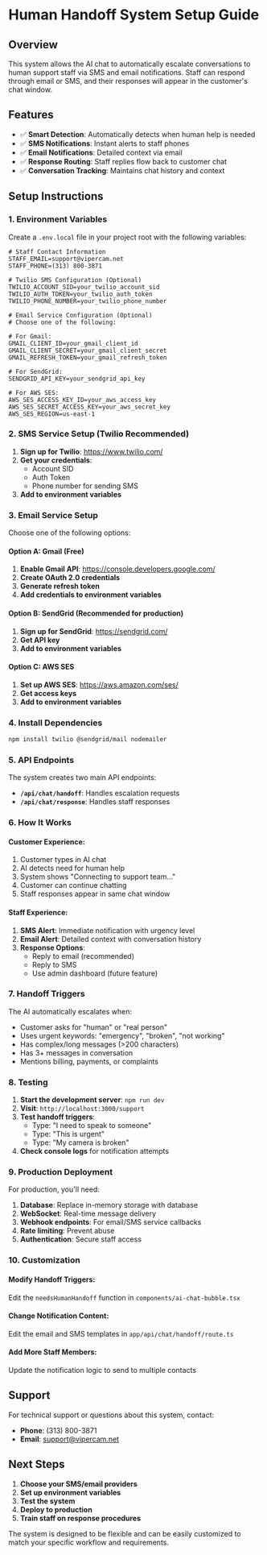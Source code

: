 # Human Handoff System Setup Guide

## Overview
This system allows the AI chat to automatically escalate conversations to human support staff via SMS and email notifications. Staff can respond through email or SMS, and their responses will appear in the customer's chat window.

## Features
- ✅ **Smart Detection**: Automatically detects when human help is needed
- ✅ **SMS Notifications**: Instant alerts to staff phones
- ✅ **Email Notifications**: Detailed context via email
- ✅ **Response Routing**: Staff replies flow back to customer chat
- ✅ **Conversation Tracking**: Maintains chat history and context

## Setup Instructions

### 1. Environment Variables
Create a `.env.local` file in your project root with the following variables:

```env
# Staff Contact Information
STAFF_EMAIL=support@vipercam.net
STAFF_PHONE=(313) 800-3871

# Twilio SMS Configuration (Optional)
TWILIO_ACCOUNT_SID=your_twilio_account_sid
TWILIO_AUTH_TOKEN=your_twilio_auth_token
TWILIO_PHONE_NUMBER=your_twilio_phone_number

# Email Service Configuration (Optional)
# Choose one of the following:

# For Gmail:
GMAIL_CLIENT_ID=your_gmail_client_id
GMAIL_CLIENT_SECRET=your_gmail_client_secret
GMAIL_REFRESH_TOKEN=your_gmail_refresh_token

# For SendGrid:
SENDGRID_API_KEY=your_sendgrid_api_key

# For AWS SES:
AWS_SES_ACCESS_KEY_ID=your_aws_access_key
AWS_SES_SECRET_ACCESS_KEY=your_aws_secret_key
AWS_SES_REGION=us-east-1
```

### 2. SMS Service Setup (Twilio Recommended)

1. **Sign up for Twilio**: https://www.twilio.com/
2. **Get your credentials**:
   - Account SID
   - Auth Token
   - Phone number for sending SMS
3. **Add to environment variables**

### 3. Email Service Setup

Choose one of the following options:

#### Option A: Gmail (Free)
1. **Enable Gmail API**: https://console.developers.google.com/
2. **Create OAuth 2.0 credentials**
3. **Generate refresh token**
4. **Add credentials to environment variables**

#### Option B: SendGrid (Recommended for production)
1. **Sign up for SendGrid**: https://sendgrid.com/
2. **Get API key**
3. **Add to environment variables**

#### Option C: AWS SES
1. **Set up AWS SES**: https://aws.amazon.com/ses/
2. **Get access keys**
3. **Add to environment variables**

### 4. Install Dependencies

```bash
npm install twilio @sendgrid/mail nodemailer
```

### 5. API Endpoints

The system creates two main API endpoints:

- **`/api/chat/handoff`**: Handles escalation requests
- **`/api/chat/response`**: Handles staff responses

### 6. How It Works

#### Customer Experience:
1. Customer types in AI chat
2. AI detects need for human help
3. System shows "Connecting to support team..."
4. Customer can continue chatting
5. Staff responses appear in same chat window

#### Staff Experience:
1. **SMS Alert**: Immediate notification with urgency level
2. **Email Alert**: Detailed context with conversation history
3. **Response Options**:
   - Reply to email (recommended)
   - Reply to SMS
   - Use admin dashboard (future feature)

### 7. Handoff Triggers

The AI automatically escalates when:
- Customer asks for "human" or "real person"
- Uses urgent keywords: "emergency", "broken", "not working"
- Has complex/long messages (>200 characters)
- Has 3+ messages in conversation
- Mentions billing, payments, or complaints

### 8. Testing

1. **Start the development server**: `npm run dev`
2. **Visit**: `http://localhost:3000/support`
3. **Test handoff triggers**:
   - Type: "I need to speak to someone"
   - Type: "This is urgent"
   - Type: "My camera is broken"
4. **Check console logs** for notification attempts

### 9. Production Deployment

For production, you'll need:

1. **Database**: Replace in-memory storage with database
2. **WebSocket**: Real-time message delivery
3. **Webhook endpoints**: For email/SMS service callbacks
4. **Rate limiting**: Prevent abuse
5. **Authentication**: Secure staff access

### 10. Customization

#### Modify Handoff Triggers:
Edit the `needsHumanHandoff` function in `components/ai-chat-bubble.tsx`

#### Change Notification Content:
Edit the email and SMS templates in `app/api/chat/handoff/route.ts`

#### Add More Staff Members:
Update the notification logic to send to multiple contacts

## Support

For technical support or questions about this system, contact:
- **Phone**: (313) 800-3871
- **Email**: support@vipercam.net

## Next Steps

1. **Choose your SMS/email providers**
2. **Set up environment variables**
3. **Test the system**
4. **Deploy to production**
5. **Train staff on response procedures**

The system is designed to be flexible and can be easily customized to match your specific workflow and requirements. 